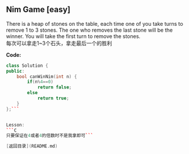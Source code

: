 
## Nim Game  [easy]

There is a heap of stones on the table, each time one of you take turns to remove 1 to 3 stones. The one who removes the last stone will be the winner. You will take the first turn to remove the stones. <br>
每次可以拿走1~3个石头，拿走最后一个的胜利


**Code:**
```C++
class Solution {
public:
    bool canWinNim(int n) {
        if(n%4==0)
            return false;
        else 
            return true;
    }
};```


Lesson:
```C
只要保证在4或者4的倍数时不是我拿即可```

[返回目录](README.md)